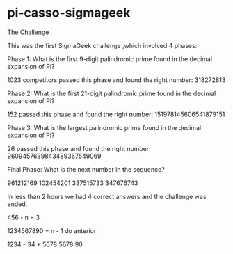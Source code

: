 # pi-casso-sigmageek

[The Challenge](https://sigmageek.com/challenge_results/1656603146901x235034290182684670)

This was the first SigmaGeek challenge ,which involved 4 phases: 

Phase 1: What is the first 9-digit palindromic prime found in the decimal expansion of Pi? 

1023 competitors passed this phase and found the right number: 318272813

Phase 2: What is the first 21-digit palindromic prime found in the decimal expansion of Pi? 

152 passed this phase and found the right number: 151978145606541879151 

Phase 3: What is the largest palindromic prime found in the decimal expansion of Pi? 

26 passed this phase and found the right number: 9609457639843489367549069 

Final Phase: What is the next number in the sequence? 

961212169
102454201
337515733
347676743

In less than 2 hours we had 4 correct answers and the challenge was ended.

456 - n = 3

1234567890 = n - 1 do anterior

1234 - 34 + 5678
5678
90
